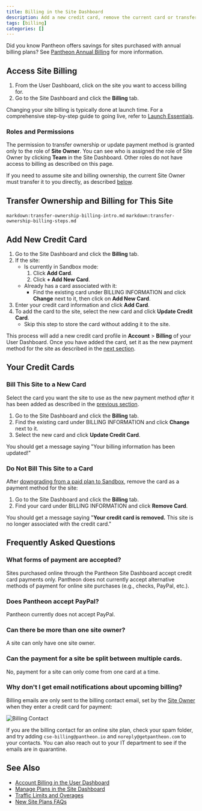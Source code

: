 ```yaml
---
title: Billing in the Site Dashboard
description: Add a new credit card, remove the current card or transfer billing to a new site owner within the Billing tab of the Settings tool in the Site Dashboard.
tags: [billing]
categories: []
---
```


<Alert title="Note" type="info">

Did you know Pantheon offers savings for sites purchased with annual billing plans? See [Pantheon Annual Billing](/docs/annual-billing/) for more information.

</Alert>

## Access Site Billing
1. From the User Dashboard, click on the site you want to access billing for.
1. Go to the Site Dashboard and click the **Billing** tab.

<Alert title="Note" type="info">

Changing your site billing is typically done at launch time. For a comprehensive step-by-step guide to going live, refer to [Launch Essentials](/docs/guides/launch/).

</Alert>

### Roles and Permissions
The permission to transfer ownership or update payment method is granted only to the role of **Site Owner**. You can see who is assigned the role of Site Owner by clicking **<span class="glyphicons glyphicons-group"></span> Team** in the Site Dashboard. Other roles do not have access to billing as described on this page.

<Alert tile="Note" type="info">

If you need to assume site and billing ownership, the current Site Owner must transfer it to you directly, as described [below](#transfer-ownership-and-billing-for-this-site).

</Alert>

## Transfer Ownership and Billing for This Site
`markdown:transfer-ownership-billing-intro.md`
`markdown:transfer-ownership-billing-steps.md`

## Add New Credit Card

1. Go to the Site Dashboard and click the **Billing** tab.
1. If the site:
    *  Is currently in Sandbox mode:
        1.  Click **Add Card**.
        1.  Click **+ Add New Card**.
    *  Already has a card associated with it:
        * Find the existing card under BILLING INFORMATION and click **Change** next to it, then click on **Add New Card**.
1. Enter your credit card information and click **Add Card**.
1. To add the card to the site, select the new card and click **Update Credit Card**.
    *  Skip this step to store the card without adding it to the site.

This process will add a new credit card profile in **<span class="glyphicons glyphicons-cogwheel"></span> Account** > **Billing** of your User Dashboard. Once you have added the card, set it as the new payment method for the site as described in the [next section](#bill-this-site-to-a-new-card).

## Your Credit Cards
### Bill This Site to a New Card
Select the card you want the site to use as the new payment method _after_ it has been added as described in the [previous section](#add-new-credit-card).

1. Go to the Site Dashboard and click the **Billing** tab.
1. Find the existing card under BILLING INFORMATION and click **Change** next to it.
1. Select the new card and click **Update Credit Card**.

 You should get a message saying "Your billing information has been updated!"

### Do Not Bill This Site to a Card
After [downgrading from a paid plan to Sandbox](/docs/site-plan/#cancel-current-plan), remove the card as a payment method for the site:

1. Go to the Site Dashboard and click the **Billing** tab.
1. Find your card under BILLING INFORMATION and click **Remove Card**.

 You should get a message saying "**Your credit card is removed.** This site is no longer associated with the credit card."

## Frequently Asked Questions

### What forms of payment are accepted?
Sites purchased online through the Pantheon Site Dashboard accept credit card payments only. Pantheon does not currently accept alternative methods of payment for online site purchases (e.g., checks, PayPal, etc.).

### Does Pantheon accept PayPal?
Pantheon currently does not accept PayPal.

### Can there be more than one site owner?
A site can only have one site owner.

### Can the payment for a site be split between multiple cards.
No, payment for a site can only come from one card at a time.

### Why don't I get email notifications about upcoming billing?
Billing emails are only sent to the billing contact email, set by the [Site Owner](#roles-and-permissions) when they enter a credit card for payment:

![Billing Contact](../docs/assets/images/dashboard/billing-contact.png)

If you are the billing contact for an online site plan, check your spam folder, and try adding `cse-billing@pantheon.io` and `noreply@getpantheon.com` to your contacts. You can also reach out to your IT department to see if the emails are in quarantine.

## See Also
- [Account Billing in the User Dashboard](/docs/account-billing/)
- [Manage Plans in the Site Dashboard](/docs/site-plan/)
- [Traffic Limits and Overages](/docs/traffic-limits/)
- [New Site Plans FAQs](/docs/new-plans-faq/)
